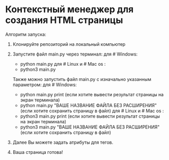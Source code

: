 # Контекстный менеджер для создания HTML страницы

Алгоритм запуска:
  1. Клонируйте репозиторий на локальный компьютер
  2. Запустите файл main.py через терминал:
      для # Windows:
        - python main.py
      для # Linux и # Mac os :
        - python3 main.py
        
     Также можно запустить файл main.py с изначально указанным параметром:
        для # Windows:
        - python main.py print (если хотите вывести результат страницы на экран терминала)
        - python main.py "ВАШЕ НАЗВАНИЕ ФАЙЛА БЕЗ РАСШИРЕНИЯ" (если хотите сохранить страницу в файл)
      для # Linux и # Mac os :
        - python3 main.py print (если хотите вывести результат страницы на экран терминала)
        - python3 main.py "ВАШЕ НАЗВАНИЕ ФАЙЛА БЕЗ РАСШИРЕНИЯ" (если хотите сохранить страницу в файл)
  3. Далее Вы можете задать атрибуты для тегов.
  4. Ваша страница готова!
